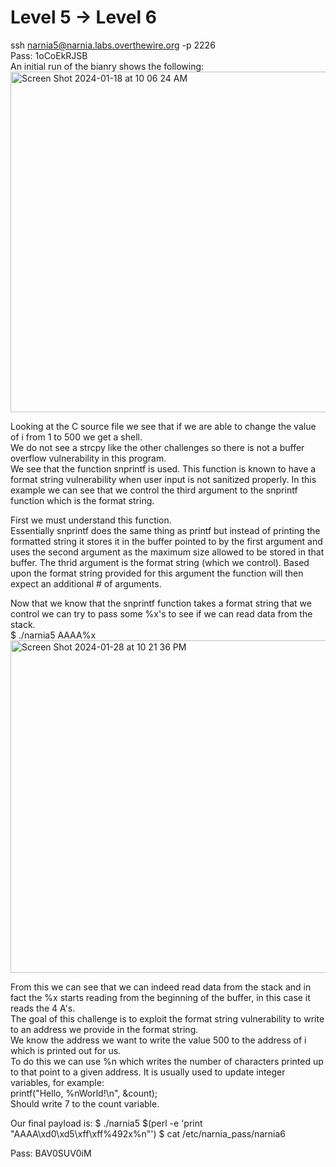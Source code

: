 # Level 5 -> Level 6
ssh narnia5@narnia.labs.overthewire.org -p 2226  
Pass: 1oCoEkRJSB  
An initial run of the bianry shows the following:  
<img width="545" alt="Screen Shot 2024-01-18 at 10 06 24 AM" src="https://github.com/tylerdionne/OverTheWire-Narnia-Write-ups/assets/143131384/a5f2065e-dd07-42ba-bc8e-f5e26433eb36">

Looking at the C source file we see that if we are able to change the value of i from 1 to 500 we get a shell.  
We do not see a strcpy like the other challenges so there is not a buffer overflow vulnerability in this program.  
We see that the function snprintf is used. This function is known to have a format string vulnerability when user input is not sanitized properly.
In this example we can see that we control the third argument to the snprintf function which is the format string.

First we must understand this function.   
Essentially snprintf does the same thing as printf but instead of printing the formatted string it stores it in the buffer pointed to by the first argument and uses the second argument as the maximum size allowed to be stored in that buffer.
The thrid argument is the format string (which we control). Based upon the format string provided for this argument the function will then expect an additional # of arguments.

Now that we know that the snprintf function takes a format string that we control we can try to pass some %x's to see if we can read data from the stack.   
$ ./narnia5 AAAA%x  
<img width="532" alt="Screen Shot 2024-01-28 at 10 21 36 PM" src="https://github.com/tylerdionne/OverTheWire-Narnia-Write-ups/assets/143131384/8f7965b5-6479-4fd5-8c04-1ee83df60df7">  

From this we can see that we can indeed read data from the stack and in fact the %x starts reading from the beginning of the buffer, in this case it reads the 4 A's.  
The goal of this challenge is to exploit the format string vulnerability to write to an address we provide in the format string.  
We know the address we want to write the value 500 to the address of i which is printed out for us.  
To do this we can use %n which writes the number of characters printed up to that point to a given address. 
It is usually used to update integer variables, for example:  
printf("Hello, %nWorld!\n", &count);  
Should write 7 to the count variable.  

Our final payload is:
$ ./narnia5 $(perl -e 'print "AAAA\xd0\xd5\xff\xff%492x%n"')
$ cat /etc/narnia_pass/narnia6

Pass: BAV0SUV0iM


